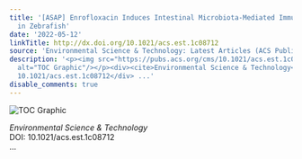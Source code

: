 ```yaml
---
title: '[ASAP] Enrofloxacin Induces Intestinal Microbiota-Mediated Immunosuppression
  in Zebrafish'
date: '2022-05-12'
linkTitle: http://dx.doi.org/10.1021/acs.est.1c08712
source: 'Environmental Science & Technology: Latest Articles (ACS Publications)'
description: '<p><img src="https://pubs.acs.org/cms/10.1021/acs.est.1c08712/asset/images/medium/es1c08712_0007.gif"
  alt="TOC Graphic"/></p><div><cite>Environmental Science & Technology</cite></div><div>DOI:
  10.1021/acs.est.1c08712</div> ...'
disable_comments: true
---
```

<p><img src="https://pubs.acs.org/cms/10.1021/acs.est.1c08712/asset/images/medium/es1c08712_0007.gif" alt="TOC Graphic"/></p><div><cite>Environmental Science & Technology</cite></div><div>DOI: 10.1021/acs.est.1c08712</div> ...
